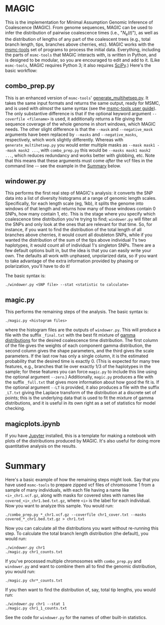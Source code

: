 MAGIC
=======

This is the implementation for Minimal Assumption Genomic Inference of Coalescence (MAGIC).
From genome sequences, MAGIC can be used to infer the distribution of pairwise coalescence times
(i.e., "_N_<sub>e</sub>(_t_)"), as well as the distribution of lengths of any part of the coalescent trees
(e.g., total branch length, tips, branches above cherries, etc).
MAGIC works with the [msmc-tools](http://github.com/stschiff/msmc-tools) set of programs to process the initial data.
Everything, including the parts of `msmc-tools` that MAGIC interacts with, is written
in Python, and is designed to be modular, so you are encouraged to edit and add to it.
(Like `msmc-tools`, MAGIC requires Python 3; it also requires [SciPy](https://www.scipy.org).)
Here's the basic workflow:

## combo\_prep.py

This is an enhanced version of `msmc-tools`' [generate\_multihetsep.py](https://github.com/stschiff/msmc-tools/blob/master/generate_multihetsep.py).
It takes the same input formats and returns the same output, ready for MSMC,
and is used with *almost* the same syntax (see the [msmc-tools user guide](https://github.com/stschiff/msmc-tools/blob/master/README.md)).
The only substantive difference is that if the optional keyword argument `--coverfile <filename>` is used,
it additionally returns a file giving the sequence coverage of the whole genome in short windows,
which MAGIC needs.
The other slight difference is that the `--mask` and `--negative_mask` arguments have been replaced
by `--masks` and `--negative_masks`, respectively, which work slightly differently.
Whereas with `generate_multihetsep.py` you would enter multiple masks as `--mask mask1 --mask mask2 ...`,
with `combo_prep.py` this would be `--masks mask1 mask2 ...`, which reduces redundancy and works better with globbing, etc.
Note that this means that these arguments must come *after* the vcf files in the command line -- see the example in the [Summary](#summary) below.

## windower.py

This performs the first real step of MAGIC's analysis: it converts the SNP data into a list of
diversity histograms at a range of genomic length scales. 
Specifically, for each length scale (eg, 1kb), it splits the genome into windows of that length
and returns how many of those windows contain 0 SNPs, how many contain 1, etc.
This is the stage where you specify which coalescence time distribution you're trying to find;
`windower.py` will filter all the SNPs and only look at the ones that are relevant for that time.
So, for instance, if you want to find the distribution of the total length of all branches above cherries,
it would count all doubleton SNPs, while if you wanted the distribution of the sum of the tips above 
individual 1's two haplotypes, it would count all of individual 1's singleton SNPs.
There are a few default options built in, but the idea is that you can easily write your own.
The defaults all work with unphased, unpolarized data, so if you want to take advantage of the 
extra information provided by phasing or polarization, you'll have to do it!

The basic syntax is:

	./windower.py <SNP file> --stat <statistic to calculate>

## magic.py

This performs the remaining steps of the analysis. The basic syntax is:

	./magic.py <histogram files> 
	
where the histogram files are the outputs of `windower.py`. 
This will produce a file with the suffix `_final.txt` with the best fit
mixture of [gamma distributions](https://en.wikipedia.org/wiki/Gamma_distribution)
for the desired coalescence time distribution. The first column of the file gives
the weights of each component gamma distribution, the second column gives the shape
parameters, and the third gives the scale parameters. 
If the last row has only a single column, it is the estimated probability that the 
desired time is exactly 0. 
(This is expected for many tree features, e.g.,
branches that lie over exactly 1/3 of the haplotypes in the sample; 
for these features you can force `magic.py` to include this line using the optional argument `--zero`.)
Additionally, `magic.py` produces a file with the suffix `_full.txt` that gives more information
about how good the fit is.
If the optional argument `--LT` is provided, it also produces a file with the suffix `_LT.txt`
giving the Laplace transform of the distribution at a discrete set of points; this
is the underlying data that is used to fit the mixture of gamma distributions, 
and it is useful in its own right as a set of statistics for model checking.

## magicplots.ipynb

If you have [Jupyter](http://jupyter.org/) installed, this is a template for making a notebook
with plots of the distributions produced by MAGIC. 
It's also useful for doing more quantitative analysis on the results.

# Summary

Here's a basic example of how the remaining steps might look. 
Say that you have used `msmc-tools` to prepare zipped vcf files of chromosome 1 from a sample of many individuals,
with each file having a name like `<i>_chr1.vcf.gz`, 
along with masks for covered sites with names like `covered_<i>_chr1.bed.txt.gz`,
where `<i>` is the label for each individual.
Now you want to analyze this sample.
You would run:

	./combo_prep.py *_chr1.vcf.gz --coverfile chr1_cover.txt --masks covered_*_chr1.bed.txt.gz > chr1.txt
	
Now you can calculate all the distributions you want without re-running this step.
To calculate the total branch length distribution (the default), you would run:

	./windower.py chr1
	./magic.py chr1_counts.txt
	
If you've processed multiple chromosomes with `combo_prep.py` and `windower.py` and want to 
combine them all to find the genomic distribution, you would run:

	./magic.py chr*_counts.txt
	
If you then want to find the distribution of, say, total tip lengths, you would run:

	./windower.py chr1 --stat 1
	./magic.py chr1_1_counts.txt
	
See the code for `windower.py` for the names of other built-in statistics.


	